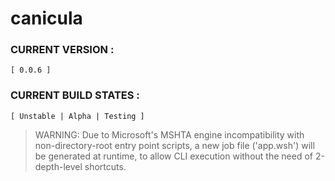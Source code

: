 # canicula

### CURRENT VERSION :     
    [ 0.0.6 ]

### CURRENT BUILD STATES : 
    [ Unstable | Alpha | Testing ]



> WARNING: Due to Microsoft's MSHTA engine incompatibility with non-directory-root entry point scripts, a new job file ('app.wsh') will be generated at runtime, to allow CLI execution without the need of 2-depth-level shortcuts.
